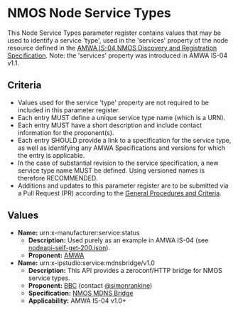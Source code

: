 # NMOS Node Service Types

This Node Service Types parameter register contains values that may be used to identify a service 'type', used in the 'services' property of the node resource defined in the [AMWA IS-04 NMOS Discovery and Registration Specification](https://github.com/AMWA-TV/nmos-discovery-registration). Note: the 'services' property was introduced in AMWA IS-04 v1.1.

## Criteria

- Values used for the service 'type' property are not required to be included in this parameter register.
- Each entry MUST define a unique service type name (which is a URN).
- Each entry MUST have a short description and include contact information for the proponent(s).
- Each entry SHOULD provide a link to a specification for the service type, as well as identifying any AMWA Specifications and versions for which the entry is applicable.
- In the case of substantial revision to the service specification, a new service type name MUST be defined. Using versioned names is therefore RECOMMENDED.
- Additions and updates to this parameter register are to be submitted via a Pull Request (PR) according to the [General Procedures and Criteria](../common/).

## Values

- **Name:** urn:x-manufacturer:service:status
  - **Description:** Used purely as an example in AMWA IS-04 (see [nodeapi-self-get-200.json](https://specs.amwa.tv/is-04/tags/v1.3/examples/nodeapi-self-get-200.html)).
  - **Proponent:** [AMWA](https://github.com/AMWA-TV)
- **Name:** urn:x-ipstudio:service:mdnsbridge/v1.0
  - **Description:** This API provides a zeroconf/HTTP bridge for NMOS service types.
  - **Proponent:** [BBC](https://github.com/bbc) (contact [@simonrankine](https://github.com/simonrankine))
  - **Specification:** [NMOS MDNS Bridge](https://github.com/bbc/nmos-mdns-bridge)
  - **Applicability:** AMWA IS-04 v1.0+
